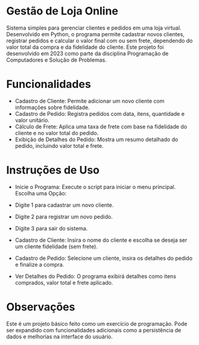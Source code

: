 # Gestão de Loja Online
Sistema simples para gerenciar clientes e pedidos em uma loja virtual. Desenvolvido em Python, o programa permite cadastrar novos clientes, registrar pedidos e calcular o valor final com ou sem frete, dependendo do valor total da compra e da fidelidade do cliente. Este projeto foi desenvolvido em 2023 como parte da disciplina Programação de Computadores e Solução de Problemas.

# Funcionalidades
- Cadastro de Cliente: Permite adicionar um novo cliente com informações sobre fidelidade.
- Cadastro de Pedido: Registra pedidos com data, itens, quantidade e valor unitário.
- Cálculo de Frete: Aplica uma taxa de frete com base na fidelidade do cliente e no valor total do pedido.
- Exibição de Detalhes do Pedido: Mostra um resumo detalhado do pedido, incluindo valor total e frete.

# Instruções de Uso
- Inicie o Programa: Execute o script para iniciar o menu principal.
Escolha uma Opção:
- Digite 1 para cadastrar um novo cliente.
- Digite 2 para registrar um novo pedido.
- Digite 3 para sair do sistema.
  
- Cadastro de Cliente: Insira o nome do cliente e escolha se deseja ser um cliente fidelidade (sem frete).
- Cadastro de Pedido: Selecione um cliente, insira os detalhes do pedido e finalize a compra.
- Ver Detalhes do Pedido: O programa exibirá detalhes como itens comprados, valor total e frete aplicado.

# Observações
Este é um projeto básico feito como um exercício de programação. Pode ser expandido com funcionalidades adicionais como a persistência de dados e melhorias na interface do usuário.
